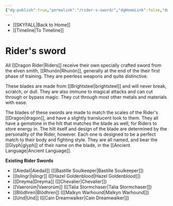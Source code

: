 ```yaml
---
{"dg-publish":true,"permalink":"/rider-s-sword/","dgHomeLink":false,"dgPassFrontmatter":false}
---
```


- [[SKYFALL|Back to Home]]
- [[Timeline|To Timeline]]

# Rider's sword
All [[Dragon Rider|Riders]] receive their own specially crafted sword from the elven smith, [[Rhunön|Rhunön]], generally at the end of the their first phase of training. They are peerless weapons and quite distinctive. 

These blades are made from [[Brightsteel|brightsteel]] and will never break, scratch, or dull. They are also immune to magical attacks and can cut through or bypass magic. They cut through most other metals and materials with ease. 

The blades of these swords are made to match the scales of the Rider's [[Dragon|dragon]], and have a slightly translucent look to them. They all have a gemstone in the hilt that matches the blade as well, for Riders to store energy in. The hilt itself and design of the blade are determined by the personality of the Rider, however. Each one is designed to be a perfect match to their body and fighting style. They are all named, and bear the [[Glyph|glyph]] of their name on the blade, in the [[Ancient Language|Ancient Language]].

**Existing Rider Swords**
- [[Aiedail|Aiedail]] ([[Bastille Soulkeeper|Bastille Soulkeeper]])
- [[Islingr|Islingr]] ([[Hazel Goldenblood|Hazel Goldenblood]])
- [[Dreyma|Dreyma]] ([[Chevalier|Chevalier]])
- [[Vaerorúm|Vaerorúm]] ([[Talia Stormchaser|Talia Stormchaser]])
- [[Blödhren|Blödhren]] ([[Malkyn Warhound|Malkyn Warhound]])
- [[Und|Und]] ([[Cain Dreamwalker|Cain Dreamwalker]])